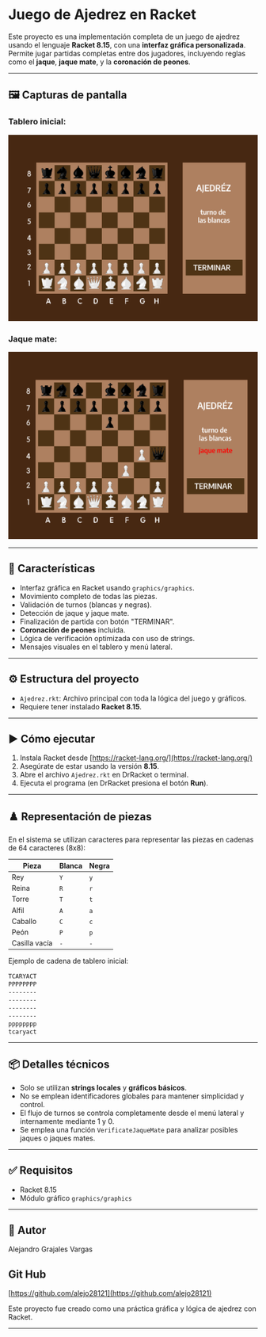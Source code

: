 
# Juego de Ajedrez en Racket

Este proyecto es una implementación completa de un juego de ajedrez usando el lenguaje **Racket 8.15**, con una **interfaz gráfica personalizada**. Permite jugar partidas completas entre dos jugadores, incluyendo reglas como el **jaque**, **jaque mate**, y la **coronación de peones**.

---

## 🖼️ Capturas de pantalla

### Tablero inicial:
![Inicio](./Screenshot%202025-04-20%20164855.png)

### Jaque mate:
![Jaque Mate](./Screenshot%202025-04-20%20165012.png)

---

## 🧠 Características

- Interfaz gráfica en Racket usando `graphics/graphics`.
- Movimiento completo de todas las piezas.
- Validación de turnos (blancas y negras).
- Detección de jaque y jaque mate.
- Finalización de partida con botón "TERMINAR".
- **Coronación de peones** incluida.
- Lógica de verificación optimizada con uso de strings.
- Mensajes visuales en el tablero y menú lateral.

---

## ⚙️ Estructura del proyecto

- `Ajedrez.rkt`: Archivo principal con toda la lógica del juego y gráficos.
- Requiere tener instalado **Racket 8.15**.

---

## ▶️ Cómo ejecutar

1. Instala Racket desde [https://racket-lang.org/](https://racket-lang.org/)
2. Asegúrate de estar usando la versión **8.15**.
3. Abre el archivo `Ajedrez.rkt` en DrRacket o terminal.
4. Ejecuta el programa (en DrRacket presiona el botón **Run**).

---

## ♟️ Representación de piezas

En el sistema se utilizan caracteres para representar las piezas en cadenas de 64 caracteres (8x8):

| Pieza         | Blanca | Negra  |
|---------------|--------|--------|
| Rey           | `Y`    | `y`    |
| Reina         | `R`    | `r`    |
| Torre         | `T`    | `t`    |
| Alfil         | `A`    | `a`    |
| Caballo       | `C`    | `c`    |
| Peón          | `P`    | `p`    |
| Casilla vacía | `-`    | `-`    |

Ejemplo de cadena de tablero inicial:
```
TCARYACT
PPPPPPPP
--------
--------
--------
--------
pppppppp
tcaryact
```

---

## 📦 Detalles técnicos

- Solo se utilizan **strings locales** y **gráficos básicos**.
- No se emplean identificadores globales para mantener simplicidad y control.
- El flujo de turnos se controla completamente desde el menú lateral y internamente mediante 1 y 0.
- Se emplea una función `VerificateJaqueMate` para analizar posibles jaques o jaques mates.

---

## ✅ Requisitos

- Racket 8.15
- Módulo gráfico `graphics/graphics`

---
## 📝 Autor
Alejandro Grajales Vargas 
## Git Hub
[https://github.com/alejo28121](https://github.com/alejo28121)

Este proyecto fue creado como una práctica gráfica y lógica de ajedrez con Racket.

---


